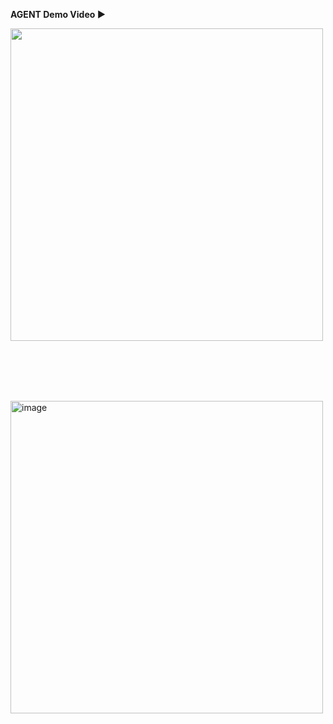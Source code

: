 **AGENT Demo Video ▶️**


<a href="https://github.com/user-attachments/assets/466e6565-f796-46d7-801c-8f8f5624221a">
  <img src="https://github.com/user-attachments/assets/22fe5bc1-fe3e-42b7-8862-7717871f9aa4" width="500"/>
</a>  


<br><br><br><br>

<img width="500" alt="image" src="https://github.com/user-attachments/assets/f91a7a0d-84fd-41e2-83d0-96c296237541" />

